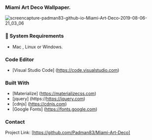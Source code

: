 ### Miami Art Deco Wallpaper.

![screencapture-padman83-github-io-Miami-Art-Deco-2019-08-06-21_03_06](https://user-images.githubusercontent.com/45048950/62834593-4ec75480-bc81-11e9-9d3e-822623ed5099.png)

### 🧰 System Requirements

* Mac , Linux or Windows.

### Code Editor

* [Visual Studio Code] (https://code.visualstudio.com)

### Built With

* [Materialize] (https://materializecss.com)
* [jquery] (https://https://jquery.com)
* [cdnjs] (https://cdnjs.com)
* [Google Fonts] (https://fonts.google.com)

### Contact 

Project Link: [https://github.com/Padman83/Miami-Art-Deco]
